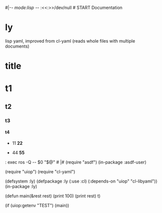 #|-*- mode:lisp -*-
:<<:>>/dev/null      # START Documentation

# ly
lisp yaml, improved from cl-yaml (reads whole files with multiple documents)

title
=====

# t1

## t2

### t3

#### t4

- 11 **22**

- 44 __55__

:
exec ros -Q -- $0 "$@" # |#
(require "asdf")
(in-package :asdf-user)

(require "uiop")
(require "cl-yaml")

(defsystem  :ly)
(defpackage :ly
  (:use :cl)
  (:depends-on "uiop" "cl-libyaml"))
(in-package :ly)

(defun main(&rest rest)
  (print 100)
  (print rest)
  t)

(if (uiop:getenv "TEST")
    (main))
